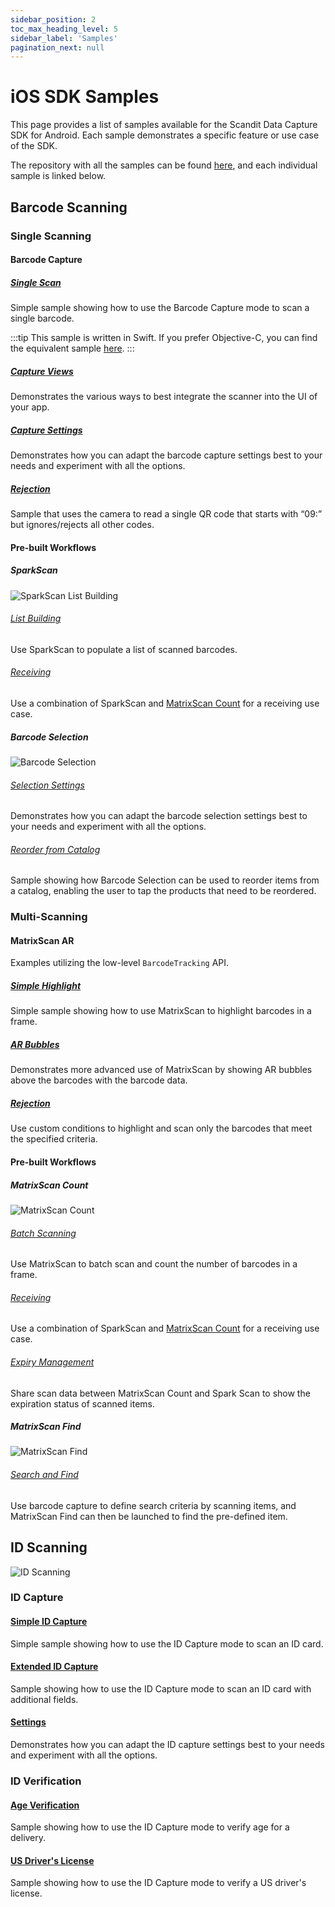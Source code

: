 ```yaml
---
sidebar_position: 2
toc_max_heading_level: 5
sidebar_label: 'Samples'
pagination_next: null
---
```


# iOS SDK Samples

This page provides a list of samples available for the Scandit Data Capture SDK for Android. Each sample demonstrates a specific feature or use case of the SDK.

The repository with all the samples can be found [here](https://github.com/Scandit/datacapture-ios-samples/tree/master), and each individual sample is linked below.

## Barcode Scanning

### Single Scanning

#### Barcode Capture


##### [Single Scan](https://github.com/Scandit/datacapture-ios-samples/tree/master/BarcodeCaptureSimpleSampleSwift)

Simple sample showing how to use the Barcode Capture mode to scan a single barcode.

:::tip
This sample is written in Swift. If you prefer Objective-C, you can find the equivalent sample [here](https://github.com/Scandit/datacapture-ios-samples/tree/master/BarcodeCaptureSimpleSampleObjC).
:::

##### [Capture Views](https://github.com/Scandit/datacapture-ios-samples/tree/master/BarcodeCaptureViewsSample)

Demonstrates the various ways to best integrate the scanner into the UI of your app.

##### [Capture Settings](https://github.com/Scandit/datacapture-ios-samples/tree/master/BarcodeCaptureSettingsSample)

Demonstrates how you can adapt the barcode capture settings best to your needs and experiment with all the options.

##### [Rejection](https://github.com/Scandit/datacapture-ios-samples/tree/master/BarcodeCaptureRejectSample)

Sample that uses the camera to read a single QR code that starts with “09:” but ignores/rejects all other codes.

#### Pre-built Workflows

##### SparkScan

![SparkScan List Building](/img/samples/sparkscan_list_building.png)

###### [List Building](https://github.com/Scandit/datacapture-ios-samples/tree/master/ListBuildingSample)

Use SparkScan to populate a list of scanned barcodes.

###### [Receiving](https://github.com/Scandit/datacapture-ios-samples/tree/master/ReceivingSample)

Use a combination of SparkScan and [MatrixScan Count](#matrixscan-count) for a receiving use case.

##### Barcode Selection

![Barcode Selection](/img/samples/barcode_selection.png)

###### [Selection Settings](https://github.com/Scandit/datacapture-ios-samples/tree/master/BarcodeSelectionSettingsSample)

Demonstrates how you can adapt the barcode selection settings best to your needs and experiment with all the options.

###### [Reorder from Catalog](https://github.com/Scandit/datacapture-ios-samples/tree/master/ReorderFromCatalogSample)

Sample showing how Barcode Selection can be used to reorder items from a catalog, enabling the user to tap the products that need to be reordered.

### Multi-Scanning

#### MatrixScan AR

Examples utilizing the low-level `BarcodeTracking` API.

##### [Simple Highlight](https://github.com/Scandit/datacapture-ios-samples/tree/master/MatrixScanSimpleSample)

Simple sample showing how to use MatrixScan to highlight barcodes in a frame.

##### [AR Bubbles](https://github.com/Scandit/datacapture-ios-samples/tree/master/MatrixScanBubblesSample)

Demonstrates more advanced use of MatrixScan by showing AR bubbles above the barcodes with the barcode data.

##### [Rejection](https://github.com/Scandit/datacapture-ios-samples/tree/master/MatrixScanRejectSample)

Use custom conditions to highlight and scan only the barcodes that meet the specified criteria.

#### Pre-built Workflows

##### MatrixScan Count

![MatrixScan Count](/img/samples/ms_count.png)

###### [Batch Scanning](https://github.com/Scandit/datacapture-ios-samples/tree/master/MatrixScanCountSimpleSample)

Use MatrixScan to batch scan and count the number of barcodes in a frame.

###### [Receiving](https://github.com/Scandit/datacapture-ios-samples/tree/master/ReceivingSample)

Use a combination of SparkScan and [MatrixScan Count](#matrixscan-count) for a receiving use case.

###### [Expiry Management](https://github.com/Scandit/datacapture-ios-samples/tree/master/ExpiryManagementSample)

Share scan data between MatrixScan Count and Spark Scan to show the expiration status of scanned items.

##### MatrixScan Find

![MatrixScan Find](/img/samples/ms_find_ios.png)

###### [Search and Find](https://github.com/Scandit/datacapture-ios-samples/tree/master/SearchAndFindSample)

Use barcode capture to define search criteria by scanning items, and MatrixScan Find can then be launched to find the pre-defined item.

## ID Scanning

![ID Scanning](/img/samples/id_scanning.png)

### ID Capture

#### [Simple ID Capture](https://github.com/Scandit/datacapture-ios-samples/tree/master/IdCaptureSimpleSample)

Simple sample showing how to use the ID Capture mode to scan an ID card.

#### [Extended ID Capture](https://github.com/Scandit/datacapture-ios-samples/tree/master/IdCaptureExtendedSample)

Sample showing how to use the ID Capture mode to scan an ID card with additional fields.

#### [Settings](https://github.com/Scandit/datacapture-ios-samples/tree/master/IdCaptureSettingsSample)

Demonstrates how you can adapt the ID capture settings best to your needs and experiment with all the options.

### ID Verification

#### [Age Verification](https://github.com/Scandit/datacapture-ios-samples/tree/master/AgeVerifiedDeliverySample)

Sample showing how to use the ID Capture mode to verify age for a delivery.

#### [US Driver's License](https://github.com/Scandit/datacapture-ios-samples/tree/master/USDLVerificationSample)

Sample showing how to use the ID Capture mode to verify a US driver's license.
